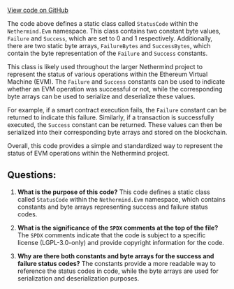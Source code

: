 [View code on GitHub](https://github.com/NethermindEth/nethermind/src/Nethermind/Nethermind.Evm/StatusCode.cs)

The code above defines a static class called `StatusCode` within the `Nethermind.Evm` namespace. This class contains two constant byte values, `Failure` and `Success`, which are set to 0 and 1 respectively. Additionally, there are two static byte arrays, `FailureBytes` and `SuccessBytes`, which contain the byte representation of the `Failure` and `Success` constants.

This class is likely used throughout the larger Nethermind project to represent the status of various operations within the Ethereum Virtual Machine (EVM). The `Failure` and `Success` constants can be used to indicate whether an EVM operation was successful or not, while the corresponding byte arrays can be used to serialize and deserialize these values.

For example, if a smart contract execution fails, the `Failure` constant can be returned to indicate this failure. Similarly, if a transaction is successfully executed, the `Success` constant can be returned. These values can then be serialized into their corresponding byte arrays and stored on the blockchain.

Overall, this code provides a simple and standardized way to represent the status of EVM operations within the Nethermind project.
## Questions: 
 1. **What is the purpose of this code?** 
This code defines a static class called `StatusCode` within the `Nethermind.Evm` namespace, which contains constants and byte arrays representing success and failure status codes.

2. **What is the significance of the `SPDX` comments at the top of the file?** 
The `SPDX` comments indicate that the code is subject to a specific license (LGPL-3.0-only) and provide copyright information for the code.

3. **Why are there both constants and byte arrays for the success and failure status codes?** 
The constants provide a more readable way to reference the status codes in code, while the byte arrays are used for serialization and deserialization purposes.
